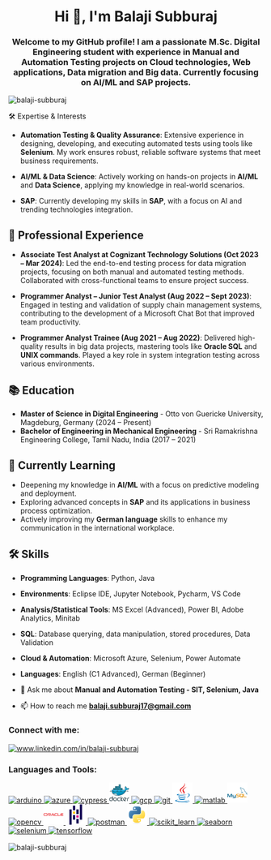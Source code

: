 <h1 align="center">Hi 👋, I'm Balaji Subburaj</h1>
<h3 align="center">Welcome to my GitHub profile! I am a passionate M.Sc. Digital Engineering student with experience in Manual and Automation Testing projects on Cloud technologies, Web applications, Data migration and Big data. Currently focusing on AI/ML and SAP projects.</h3>

<p align="left"> <img src="https://komarev.com/ghpvc/?username=balaji-subburaj&label=Profile%20views&color=0e75b6&style=flat" alt="balaji-subburaj" /> </p>

🛠️ Expertise & Interests

- **Automation Testing & Quality Assurance**: Extensive experience in designing, developing, and executing automated tests using tools like **Selenium**. My work ensures robust, reliable software systems that meet business requirements.

- **AI/ML & Data Science**: Actively working on hands-on projects in **AI/ML** and **Data Science**, applying my knowledge in real-world scenarios. 

- **SAP**: Currently developing my skills in **SAP**, with a focus on AI and trending technologies integration.

## 💼 Professional Experience

- **Associate Test Analyst at Cognizant Technology Solutions (Oct 2023 – Mar 2024)**: Led the end-to-end testing process for data migration projects, focusing on both manual and automated testing methods. Collaborated with cross-functional teams to ensure project success.

- **Programmer Analyst – Junior Test Analyst (Aug 2022 – Sept 2023)**: Engaged in testing and validation of supply chain management systems, contributing to the development of a Microsoft Chat Bot that improved team productivity.

- **Programmer Analyst Trainee (Aug 2021 – Aug 2022)**: Delivered high-quality results in big data projects, mastering tools like **Oracle SQL** and **UNIX commands**. Played a key role in system integration testing across various environments.

## 📚 Education

- **Master of Science in Digital Engineering** - Otto von Guericke University, Magdeburg, Germany (2024 – Present)
- **Bachelor of Engineering in Mechanical Engineering** - Sri Ramakrishna Engineering College, Tamil Nadu, India (2017 – 2021)

## 🌱 Currently Learning

- Deepening my knowledge in **AI/ML** with a focus on predictive modeling and deployment.
- Exploring advanced concepts in **SAP** and its applications in business process optimization.
- Actively improving my **German language** skills to enhance my communication in the international workplace.

## 🛠️ Skills

- **Programming Languages**: Python, Java
- **Environments**: Eclipse IDE, Jupyter Notebook, Pycharm, VS Code
- **Analysis/Statistical Tools**: MS Excel (Advanced), Power BI, Adobe Analytics, Minitab
- **SQL**: Database querying, data manipulation, stored procedures, Data Validation
- **Cloud & Automation**: Microsoft Azure, Selenium, Power Automate
- **Languages**: English (C1 Advanced), German (Beginner)

- 💬 Ask me about **Manual and Automation Testing - SIT, Selenium, Java**

- 📫 How to reach me **balaji.subburaj17@gmail.com**

<h3 align="left">Connect with me:</h3>
<p align="left">
<a href="https://linkedin.com/in/www.linkedin.com/in/balaji-subburaj" target="blank"><img align="center" src="https://raw.githubusercontent.com/rahuldkjain/github-profile-readme-generator/master/src/images/icons/Social/linked-in-alt.svg" alt="www.linkedin.com/in/balaji-subburaj" height="30" width="40" /></a>
</p>

<h3 align="left">Languages and Tools:</h3>
<p align="left"> <a href="https://www.arduino.cc/" target="_blank" rel="noreferrer"> <img src="https://cdn.worldvectorlogo.com/logos/arduino-1.svg" alt="arduino" width="40" height="40"/> </a> <a href="https://azure.microsoft.com/en-in/" target="_blank" rel="noreferrer"> <img src="https://www.vectorlogo.zone/logos/microsoft_azure/microsoft_azure-icon.svg" alt="azure" width="40" height="40"/> </a> <a href="https://www.cypress.io" target="_blank" rel="noreferrer"> <img src="https://raw.githubusercontent.com/simple-icons/simple-icons/6e46ec1fc23b60c8fd0d2f2ff46db82e16dbd75f/icons/cypress.svg" alt="cypress" width="40" height="40"/> </a> <a href="https://www.docker.com/" target="_blank" rel="noreferrer"> <img src="https://raw.githubusercontent.com/devicons/devicon/master/icons/docker/docker-original-wordmark.svg" alt="docker" width="40" height="40"/> </a> <a href="https://cloud.google.com" target="_blank" rel="noreferrer"> <img src="https://www.vectorlogo.zone/logos/google_cloud/google_cloud-icon.svg" alt="gcp" width="40" height="40"/> </a> <a href="https://git-scm.com/" target="_blank" rel="noreferrer"> <img src="https://www.vectorlogo.zone/logos/git-scm/git-scm-icon.svg" alt="git" width="40" height="40"/> </a> <a href="https://www.java.com" target="_blank" rel="noreferrer"> <img src="https://raw.githubusercontent.com/devicons/devicon/master/icons/java/java-original.svg" alt="java" width="40" height="40"/> </a> <a href="https://www.mathworks.com/" target="_blank" rel="noreferrer"> <img src="https://upload.wikimedia.org/wikipedia/commons/2/21/Matlab_Logo.png" alt="matlab" width="40" height="40"/> </a> <a href="https://www.mysql.com/" target="_blank" rel="noreferrer"> <img src="https://raw.githubusercontent.com/devicons/devicon/master/icons/mysql/mysql-original-wordmark.svg" alt="mysql" width="40" height="40"/> </a> <a href="https://opencv.org/" target="_blank" rel="noreferrer"> <img src="https://www.vectorlogo.zone/logos/opencv/opencv-icon.svg" alt="opencv" width="40" height="40"/> </a> <a href="https://www.oracle.com/" target="_blank" rel="noreferrer"> <img src="https://raw.githubusercontent.com/devicons/devicon/master/icons/oracle/oracle-original.svg" alt="oracle" width="40" height="40"/> </a> <a href="https://pandas.pydata.org/" target="_blank" rel="noreferrer"> <img src="https://raw.githubusercontent.com/devicons/devicon/2ae2a900d2f041da66e950e4d48052658d850630/icons/pandas/pandas-original.svg" alt="pandas" width="40" height="40"/> </a> <a href="https://postman.com" target="_blank" rel="noreferrer"> <img src="https://www.vectorlogo.zone/logos/getpostman/getpostman-icon.svg" alt="postman" width="40" height="40"/> </a> <a href="https://www.python.org" target="_blank" rel="noreferrer"> <img src="https://raw.githubusercontent.com/devicons/devicon/master/icons/python/python-original.svg" alt="python" width="40" height="40"/> </a> <a href="https://scikit-learn.org/" target="_blank" rel="noreferrer"> <img src="https://upload.wikimedia.org/wikipedia/commons/0/05/Scikit_learn_logo_small.svg" alt="scikit_learn" width="40" height="40"/> </a> <a href="https://seaborn.pydata.org/" target="_blank" rel="noreferrer"> <img src="https://seaborn.pydata.org/_images/logo-mark-lightbg.svg" alt="seaborn" width="40" height="40"/> </a> <a href="https://www.selenium.dev" target="_blank" rel="noreferrer"> <img src="https://raw.githubusercontent.com/detain/svg-logos/780f25886640cef088af994181646db2f6b1a3f8/svg/selenium-logo.svg" alt="selenium" width="40" height="40"/> </a> <a href="https://www.tensorflow.org" target="_blank" rel="noreferrer"> <img src="https://www.vectorlogo.zone/logos/tensorflow/tensorflow-icon.svg" alt="tensorflow" width="40" height="40"/> </a> </p>

<p><img align="center" src="https://github-readme-streak-stats.herokuapp.com/?user=balaji-subburaj&" alt="balaji-subburaj" /></p>


